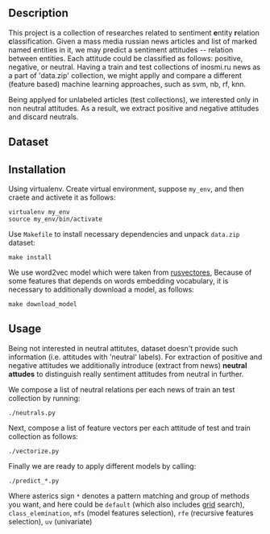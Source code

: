 Description
-----------

This project is a collection of researches related to sentiment **e**ntity
**r**elation **c**lassification.
Given a mass media russian news articles and list of marked named entities in
it, we may predict a sentiment attitudes -- relation between entities.  Each
attitude could be classified as follows: positive, negative, or neutral.
Having a train and test collections of inosmi.ru news as a part of 'data.zip'
collection, we might applly and compare a different (feature based) machine
learning approaches, such as svm, nb, rf, knn.

Being applyed for unlabeled articles (test collections), we interested only in
non neutral attitudes. As a result, we extract positive and negative attitudes
and discard neutrals.

Dataset
-------

Installation
------------

Using virtualenv. Create virtual environment, suppose `my_env`, and then craete
and activete it as follows:
```
virtualenv my_env
source my_env/bin/activate
```

Use `Makefile` to install necessary dependencies and unpack `data.zip` dataset:
```
make install
```

We use word2vec model which were taken from
[rusvectores](http://rusvectores.org/static/models/rusvectores2/),
Because of some features that depends on words embedding vocabulary, it is
necessary to additionally download a model, as follows:
```
make download_model
```

Usage
-----
Being not interested in neutral attitutes, dataset doesn't provide such
information (i.e. attitudes with 'neutral' labels).
For extraction of positive and negative attitudes we additionally introduce
(extract from news) **neutral attudes** to distinguish really sentiment
attitudes from neutral in further.

We compose a list of neutral relations per each news of train an test
collection by running:
```
./neutrals.py
```

Next, compose a list of feature vectors per each attitude of test and train
collection as follows:
```
./vectorize.py
```

Finally we are ready to apply different models by calling:
```
./predict_*.py
```
Where asterics sign ```*``` denotes a pattern matching and group of methods you want,
and here could be `default` (which also includes
[grid](http://scikit-learn.org/stable/modules/grid_search.html) search),
`class_elemination`, `mfs` (model features selection), `rfe` (recursive
features selection), `uv` (univariate)
